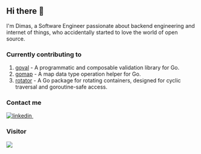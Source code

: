 ## Hi there 👋

I'm Dimas, a Software Engineer passionate about backend engineering and internet of things, who accidentally started to love the world of open source.

### Currently contributing to
1. [goval](https://github.com/pkg-id/goval) - A programmatic and composable validation library for Go.
2. [gomap](https://github.com/dimasadyaksa/gomap) - A map data type operation helper for Go.
3. [rotator](https://github.com/dimasadyaksa/rotator) - A Go package for rotating containers, designed for cyclic traversal and goroutine-safe access.


### Contact me
<p>
  <a href="https://www.linkedin.com/in/dimasadyaksa/" rel="nofollow noreferrer">
    <img src="https://img.shields.io/badge/LinkedIn-0077B5?style=for-the-badge&logo=linkedin&logoColor=white" alt="linkedin">
  </a> &nbsp; 
</p>


### Visitor
<img src="https://profile-counter.glitch.me/dimasadyaksa/count.svg" />
